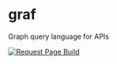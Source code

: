 # graf
Graph query language for APIs

[![Request Page Build](https://github.com/riminino/graf/workflows/Request%20Page%20Build/badge.svg)](https://github.com/riminino/graf/actions?query=workflow%3A%22Request+Page+Build%22)
